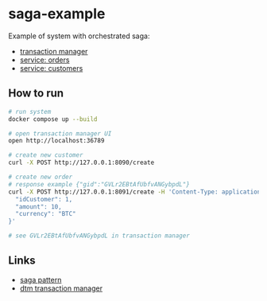 # saga-example

Example of system with orchestrated saga:
- [transaction manager](http://localhost:36789)
- [service: orders](http://localhost:8090)
- [service: customers](http://localhost:8091)

## How to run

```bash
# run system
docker compose up --build

# open transaction manager UI
open http://localhost:36789

# create new customer
curl -X POST http://127.0.0.1:8090/create

# create new order
# response example {"gid":"GVLr2EBtAfUbfvANGybpdL"}
curl -X POST http://127.0.0.1:8091/create -H 'Content-Type: application/json' -d '{  
  "idCustomer": 1,
  "amount": 10,
  "currency": "BTC"
}'

# see GVLr2EBtAfUbfvANGybpdL in transaction manager
```

## Links

- [saga pattern](https://microservices.io/patterns/data/saga.html)
- [dtm transaction manager](https://en.dtm.pub)
